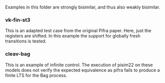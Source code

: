 Examples in this folder are strongly bisimilar, and thus also weakly bisimilar.

### vk-fin-st3

This is an adapted test case from the original Pifra paper. Here, just the registers are shifted. In this example the support for globally fresh transitions is tested.

### cleav-bag

This is an example of infinite control. The execution of pisim22 on these models does not verify the expected equivalence as pifra fails to produce a finite LTS for the Bag process.